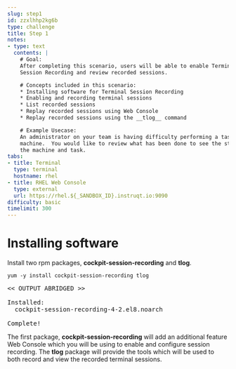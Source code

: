 ```yaml
---
slug: step1
id: zzxlhhp2kg6b
type: challenge
title: Step 1
notes:
- type: text
  contents: |
    # Goal:
    After completing this scenario, users will be able to enable Terminal
    Session Recording and review recorded sessions.

    # Concepts included in this scenario:
    * Installing software for Terminal Session Recording
    * Enabling and recording terminal sessions
    * List recorded sessions
    * Replay recorded sessions using Web Console
    * Replay recorded sessions using the __tlog__ command

    # Example Usecase:
    An administrator on your team is having difficulty performing a task on a
    machine.  You would like to review what has been done to see the state of
    the machine and task.
tabs:
- title: Terminal
  type: terminal
  hostname: rhel
- title: RHEL Web Console
  type: external
  url: https://rhel.${_SANDBOX_ID}.instruqt.io:9090
difficulty: basic
timelimit: 300
---
```

# Installing software

Install two rpm packages, __cockpit-session-recording__ and __tlog__.

```
yum -y install cockpit-session-recording tlog
```

<pre class="file">
<< OUTPUT ABRIDGED >>

Installed:
  cockpit-session-recording-4-2.el8.noarch                                       tlog-8-2.el8.x86_64

Complete!
</pre>

The first package, __cockpit-session-recording__ will add an additional feature
Web Console which you will be using to enable and configure session recording.
The __tlog__ package will provide the tools which will be used to both record
and view the recorded terminal sessions.
